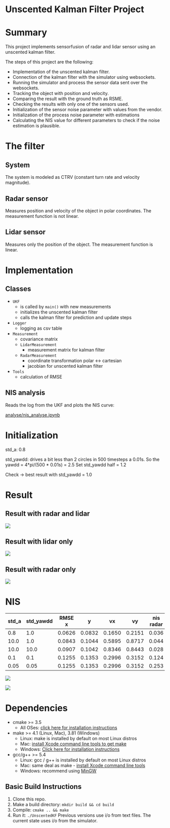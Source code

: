 # Unscented Kalman Filter Project

# Summary

This project implements sensorfusion of radar and lidar sensor using an unscented kalman filter.

The steps of this project are the following:

- Implementation of the unscented kalman filter.
- Connection of the kalman filter with the simulator using websockets.
- Running the simulator and process the sensor data sent over the websockets.
- Tracking the object with position and velocity.
- Comparing the result with the ground truth as RSME.
- Checking the results with only one of the sensors used.
- Initialization of the sensor noise parameter with values from the vendor.
- Initialization of the process noise parameter with estimations
- Calculating the NIS value for different parameters to check if the noise estimation is plausible.

# The filter

## System

The system is modeled as CTRV (constant turn rate and velocity magnitude).

## Radar sensor

Measures position and velocity of the object in polar coordinates. The measurement function is not linear.

## Lidar sensor

Measures only the position of the object. The measurement function is linear.

# Implementation

## Classes

* `UKF`
  * is called by `main()` with new measurements
  * initializes the unscented kalman filter
  * calls the kalman filter for prediction and update steps
* `Logger`
  * logging as csv table
* `Measurement`
  * covariance matrix
  * `LidarMeasurement`
    * measurement matrix for kalman filter
  * `RadarMeasurement`
    * coordinate transformation polar <-> cartesian
    * jacobian for unscented kalman filter
* `Tools`
  * calculation of RMSE

## NIS analysis

Reads the log from the UKF and plots the NIS curve:

[analyse/nis_analyse.ipynb](analyse/nis_analyse.ipynb)

# Initialization

std_a: 0.8

std_yawdd: drives a bit less than 2 circles in 500 timesteps a 0.01s. So the yawdd = 4*pi/(500 * 0.01s) = 2.5
Set std_yawdd half = 1.2

Check -> best result with std_yawdd = 1.0

# Result

## Result with radar and lidar

![](docu/result_radar_lidar.png)

## Result with lidar only

![](docu/result_lidar.png)

## Result with radar only

![](docu/result_radar.png)

# NIS

std_a   | std_yawdd | RMSE x | y     | vx     | vy     | nis radar | nis lidar
--------|-----------|--------|-------|--------|--------|-----------|-----------
0.8     | 1.0       | 0.0626 | 0.0832| 0.1650 | 0.2151 | 0.036     | 0.020     
10.0    | 1.0       | 0.0843 | 0.1044| 0.5895 | 0.8717 | 0.044     | 0.036     
10.0    | 10.0      | 0.0907 | 0.1042| 0.8346 | 0.8443 | 0.028     | 0.016     
0.1     | 0.1       | 0.1255 | 0.1353| 0.2996 | 0.3152 | 0.124     | 0.137     
0.05    | 0.05      | 0.1255 | 0.1353| 0.2996 | 0.3152 | 0.253     | 0.373     

![](docu/nis_0p8_1p0.png)

![](docu/nis_0p05_0p05.png)

# Dependencies
* cmake >= 3.5
  * All OSes: [click here for installation instructions](https://cmake.org/install/)
* make >= 4.1 (Linux, Mac), 3.81 (Windows)
  * Linux: make is installed by default on most Linux distros
  * Mac: [install Xcode command line tools to get make](https://developer.apple.com/xcode/features/)
  * Windows: [Click here for installation instructions](http://gnuwin32.sourceforge.net/packages/make.htm)
* gcc/g++ >= 5.4
  * Linux: gcc / g++ is installed by default on most Linux distros
  * Mac: same deal as make - [install Xcode command line tools](https://developer.apple.com/xcode/features/)
  * Windows: recommend using [MinGW](http://www.mingw.org/)

## Basic Build Instructions

1. Clone this repo.
2. Make a build directory: `mkdir build && cd build`
3. Compile: `cmake .. && make`
4. Run it: `./UnscentedKF` Previous versions use i/o from text files.  The current state uses i/o
from the simulator.